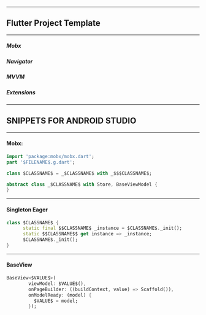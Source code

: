 ------------------------------------------
## Flutter Project Template
------------------------------------------

##### Mobx
##### Navigator
##### MVVM
##### Extensions

------------------------------------------
## SNIPPETS FOR ANDROID STUDIO
------------------------------------------

#### Mobx:

```Dart
import 'package:mobx/mobx.dart';
part '$FILENAME$.g.dart';

class $CLASSNAME$ = _$CLASSNAME$ with _$$$CLASSNAME$;

abstract class _$CLASSNAME$ with Store, BaseViewModel {
}
```

------------------------------------------

#### Singleton Eager

```Dart
class $CLASSNAME$ {
      static final $$CLASSNAME$ _instance = $CLASSNAME$._init();
      static $$CLASSNAME$$ get instance => _instance;
      $CLASSNAME$._init();
}
```

------------------------------------------

#### BaseView

```Dart
BaseView<$VALUE$>(
        viewModel: $VALUE$(),
        onPageBuilder: ((buildContext, value) => Scaffold()),
        onModelReady: (model) {
          $VALUE$ = model;
        });
```
